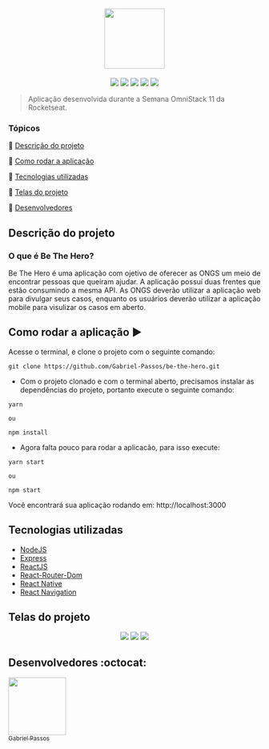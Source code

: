 <h1 align="center" >
  <img height="120px" src="https://user-images.githubusercontent.com/43184223/88621126-0e214080-d076-11ea-86f3-3e7bcaf50dce.png">
</h1>

<p align="center">
  <a href="https://expressjs.com/"><img src="https://img.shields.io/static/v1?label=express&message=4.17.1&color=blue&style=for-the-badge"/><a/>
  <a href="https://reactjs.org/"><img src="https://img.shields.io/static/v1?label=react&message=16.13.1&color=blue&style=for-the-badge"/><a/>
  <a href="https://reactrouter.com/"><img src="https://img.shields.io/static/v1?label=react-router-dom&message=16.13.1&color=blue&style=for-the-badge"/><a/>
  <a href="https://reactnative.dev/"><img src="https://img.shields.io/static/v1?label=react-native&message=sdk-36.0.0&color=blue&style=for-the-badge"/><a/>
  <a href="https://reactnavigation.org/"><img src="https://img.shields.io/static/v1?label=react-navigation&message=16.13.1&color=blue&style=for-the-badge"/><a/>
</p>

> Aplicação desenvolvida durante a Semana OmniStack 11 da Rocketseat.

### Tópicos 

:small_blue_diamond: [Descrição do projeto](#descrição-do-projeto)

:small_blue_diamond: [Como rodar a aplicação](#como-rodar-a-aplicação-arrow_forward)

:small_blue_diamond: [Tecnologias utilizadas](#tecnologias-utilizadas)

:small_blue_diamond: [Telas do projeto](#telas-do-projeto)

:small_blue_diamond: [Desenvolvedores](#desenvolvedores-octocat)

## Descrição do projeto

### O que é Be The Hero?

<p align="justify">
  Be The Hero é uma aplicação com ojetivo de oferecer as ONGS um meio de encontrar pessoas que queiram ajudar. A aplicação possuí duas frentes que estão consumindo a mesma API. As ONGS deverão utilizar a aplicação web para divulgar seus casos, enquanto os usuários deverão utilizar a aplicação mobile para visulizar os casos em aberto.
</p>


## Como rodar a aplicação :arrow_forward:

Acesse o terminal, e clone o projeto com o seguinte comando: 

```
git clone https://github.com/Gabriel-Passos/be-the-hero.git
```

- Com o projeto clonado e com o terminal aberto, precisamos instalar as dependências do projeto, portanto execute o seguinte comando:

```
yarn 

ou 

npm install
```

- Agora falta pouco para rodar a aplicacão, para isso execute: 

```
yarn start

ou

npm start
```

Você encontrará sua aplicação rodando em: http://localhost:3000

## Tecnologias utilizadas

- [NodeJS](https://nodejs.org/en/docs/)
- [Express](https://expressjs.com/)
- [ReactJS](https://reactjs.org/docs/)
- [React-Router-Dom](https://reactrouter.com/)
- [React Native](https://reactnative.dev/docs/getting-started)
- [React Navigation](https://reactnavigation.org/)

## Telas do projeto 

<p align="center"> 
  <img src="https://user-images.githubusercontent.com/43184223/88622388-1d55bd80-d079-11ea-8a71-ae2b00590c32.png">
  <img src="https://user-images.githubusercontent.com/43184223/88622910-21360f80-d07a-11ea-9138-c8937d9286fc.png">
  <img src="https://user-images.githubusercontent.com/43184223/88623018-63f7e780-d07a-11ea-9789-46caf914507f.png">
</p>

## Desenvolvedores :octocat:

[<img src="https://avatars3.githubusercontent.com/u/43184223?s=460&u=50810abc34900ea6134a9bd0b8a04e2c8640ddc4&v=4" width=115><br><sub>Gabriel Passos</sub>](https://github.com/Gabriel-Passos)
